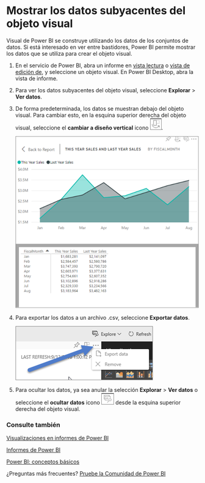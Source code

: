 <properties
   pageTitle="Vea los datos utilizados para crear el objeto visual"
   description="Este documento muestra cómo ver los datos que se utiliza para crear un objeto visual en Power BI."
   services="powerbi"
   documentationCenter=""
   authors="mihart"
   manager="mblythe"
   backup=""
   editor=""
   tags=""
   qualityFocus="no"
   qualityDate=""/>

<tags
   ms.service="powerbi"
   ms.devlang="NA"
   ms.topic="article"
   ms.tgt_pltfrm="NA"
   ms.workload="powerbi"
   ms.date="09/12/2016"
   ms.author="mihart"/>

# Mostrar los datos subyacentes del objeto visual

Visual de Power BI se construye utilizando los datos de los conjuntos de datos. Si está interesado en ver entre bastidores, Power BI permite mostrar los datos que se utiliza para crear el objeto visual.

1.  En el servicio de Power BI, abra un informe en [vista lectura](powerbi-service-open-a-report-in-reading-view.md) o [vista de edición de](powerbi-service-go-from-reading-view-to-editing-view.md), y seleccione un objeto visual.  En Power BI Desktop, abra la vista de informe.

2.  Para ver los datos subyacentes del objeto visual, seleccione **Explorar** > **Ver datos**.

3.  De forma predeterminada, los datos se muestran debajo del objeto visual.  Para cambiar esto, en la esquina superior derecha del objeto visual, seleccione el **cambiar a diseño vertical** icono ![](media/powerbi-service-reports-see-data/power-bi-vertical-icon.png).

    ![](media/powerbi-service-reports-see-data/power-bi-explore-see-data.png)

4.  Para exportar los datos a un archivo .csv, seleccione **Exportar datos**.

    ![](media/powerbi-service-reports-see-data/power-bi-export-data.png)

5. Para ocultar los datos, ya sea anular la selección **Explorar** > **Ver datos** o seleccione el **ocultar datos** icono ![](media/powerbi-service-reports-see-data/power-bi-hide-data-icon.png) desde la esquina superior derecha del objeto visual.

### Consulte también

[Visualizaciones en informes de Power BI](powerbi-service-visualizations-for-reports.md)

[Informes de Power BI](powerbi-service-reports.md)

[Power BI: conceptos básicos](powerbi-service-basic-concepts.md)

¿Preguntas más frecuentes? [Pruebe la Comunidad de Power BI](http://community.powerbi.com/)
